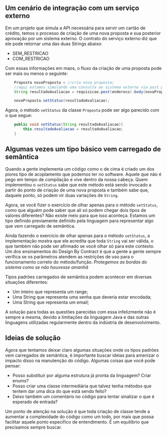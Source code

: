 ## Um cenário de integração com um serviço externo

Em um projeto que simula a API necessária para servir um cartão de crédito, temos o processo de criação de uma nova proposta e sua posterior aprovação por um sistema externo. O contrato do serviço externo diz que ele pode retornar uma das duas Strings abaixo:

* SEM_RESTRICAO
* COM_RESTRICAO

Com essas informações em maos, o fluxo da criação de uma proposta pode ser mais ou menos o seguinte:

```java
    Proposta novaProposta = //cria nova proposta;
    //aqui estamos simulando uma consulta ao sistema externo via post por motivos de segurança
    String resultadoAvaliacao = requisicao.post(endereco).body(novaProposta.getDocumento()).execute();

    novaProposta.setStatus(resultadoAvaliacao);

```

Agora, o método ```setStatus``` da classe ```Proposta``` pode ser algo parecido com o que segue:

```java
    public void setStatus(String resultadoAvaliacao){
        this.resultadoAvaliacao = resultadoAvaliacao;
    }
```

## Algumas vezes um tipo básico vem carregado de semântica

Quando a gente implementa um código como o de cima é criado um dos piores tipo de acoplamento que podemos ter no software. Aquele que não é pego em tempo de compilação e vive dentro da nossa cabeça. Quem implementou o ```setStatus``` sabe que este método está sendo invocado a partir do ponto de criação de uma nova proposta e também sabe que, daquele ponto, só podem vir duas variações de ```String```. 

Agora, se você fizer o exercício de olhar apenas para o método ```setStatus```, como que alguém pode saber que ali só podem chegar dois tipos de valores diferentes? Não existe meio para que isso aconteça. Estamos um tipo definido previamente definido pela linguagem para representar algo que vem carregado de semântica. 

Ainda fazendo o exercício de olhar apenas para o método ```setStatus```, a implementação mostra que ele acredita que toda ```String``` vai ser válida, o que também não pode ser afirmado se você olhar só para este contexto. Um dos ensinamentos do Design By Contract é que a gente a gente sempre verifica se os parâmetros atendem as restrições de uso para o funcionamento correto do método/função. *Protegemos as bordas do sistema como se não houvesse amanhã*

Tipos padrões carregados de semântica podem acontecer em diversas situações diferentes:

* Um inteiro que representa um range;
* Uma String que representa uma senha que deveria estar encodada;
* Uma String que representa um email;

A solução para todas as questões parecidas com essa infelizmente não é sempre a mesma, devido a limitações da linguagem Java e das outras linguagens utilizadas regularmente dentro da indústria de desenvolvimento.


## Ideias de solução

Agora que tentamos deixar claro algumas situações onde os tipos padrões vem carregados de semântica, é importante buscar ideias para amenizar o impacto disso na manutenção do código. Algumas coisas que você pode pensar:

* Posso substituir por alguma estrutura já pronta da linguagem? Criar enums?
* Posso criar uma classe intermediária que talvez tenha métodos que tentem dar uma dica do que está sendo feito?
* Deixo também um comentário no código para tentar sinalizar o que é esperado de entrada?

Um ponto de atenção na solução é que toda criação de classe tende a aumentar a complexidade do código como um todo, por mais que possa facilitar aquele ponto específico de entendimento. É um equilíbrio que precisamos sempre buscar.